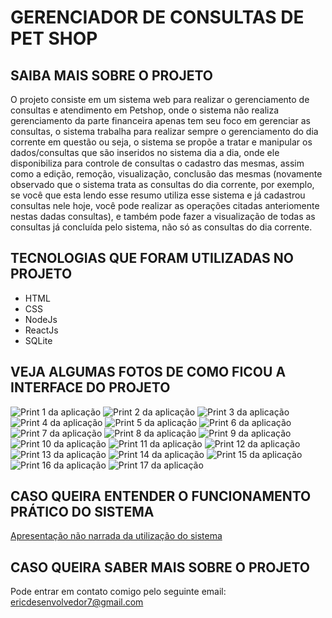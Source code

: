 # GERENCIADOR DE CONSULTAS DE PET SHOP

## SAIBA MAIS SOBRE O PROJETO

O projeto consiste em um sistema web para realizar o gerenciamento de consultas e atendimento em Petshop, onde o sistema não realiza gerenciamento da parte financeira apenas tem seu foco em gerenciar as consultas, o sistema trabalha para realizar sempre o gerenciamento do dia corrente em questão ou seja, o sistema se propõe a tratar e manipular os dados/consultas que são inseridos no sistema dia a dia, onde ele disponibiliza para controle de consultas o cadastro das mesmas, assim como a edição, remoção, visualização, conclusão das mesmas (novamente observado que o sistema trata as consultas do dia corrente, por exemplo, se você que esta lendo esse resumo utiliza esse sistema e já cadastrou consultas nele hoje, você pode realizar as operações citadas anteriomente nestas dadas consultas), e também pode fazer a visualização de todas as consultas já concluída pelo sistema, não só as consultas do dia corrente.

## TECNOLOGIAS QUE FORAM UTILIZADAS NO PROJETO
* HTML
* CSS
* NodeJs
* ReactJs
* SQLite

## VEJA ALGUMAS FOTOS DE COMO FICOU A INTERFACE DO PROJETO

![Print 1 da aplicação](https://github.com/ericrodriguesfer/utilities-readme/blob/master/gerenciador-consultas/img-1.png)
![Print 2 da aplicação](https://github.com/ericrodriguesfer/utilities-readme/blob/master/gerenciador-consultas/img-2.png)
![Print 3 da aplicação](https://github.com/ericrodriguesfer/utilities-readme/blob/master/gerenciador-consultas/img-3.png)
![Print 4 da aplicação](https://github.com/ericrodriguesfer/utilities-readme/blob/master/gerenciador-consultas/img-4.png)
![Print 5 da aplicação](https://github.com/ericrodriguesfer/utilities-readme/blob/master/gerenciador-consultas/img-5.png)
![Print 6 da aplicação](https://github.com/ericrodriguesfer/utilities-readme/blob/master/gerenciador-consultas/img-6.png)
![Print 7 da aplicação](https://github.com/ericrodriguesfer/utilities-readme/blob/master/gerenciador-consultas/img-7.png)
![Print 8 da aplicação](https://github.com/ericrodriguesfer/utilities-readme/blob/master/gerenciador-consultas/img-8.png)
![Print 9 da aplicação](https://github.com/ericrodriguesfer/utilities-readme/blob/master/gerenciador-consultas/img-9.png)
![Print 10 da aplicação](https://github.com/ericrodriguesfer/utilities-readme/blob/master/gerenciador-consultas/img-10.png)
![Print 11 da aplicação](https://github.com/ericrodriguesfer/utilities-readme/blob/master/gerenciador-consultas/img-11.png)
![Print 12 da aplicação](https://github.com/ericrodriguesfer/utilities-readme/blob/master/gerenciador-consultas/img-12.png)
![Print 13 da aplicação](https://github.com/ericrodriguesfer/utilities-readme/blob/master/gerenciador-consultas/img-13.png)
![Print 14 da aplicação](https://github.com/ericrodriguesfer/utilities-readme/blob/master/gerenciador-consultas/img-14.png)
![Print 15 da aplicação](https://github.com/ericrodriguesfer/utilities-readme/blob/master/gerenciador-consultas/img-15.png)
![Print 16 da aplicação](https://github.com/ericrodriguesfer/utilities-readme/blob/master/gerenciador-consultas/img-16.png)
![Print 17 da aplicação](https://github.com/ericrodriguesfer/utilities-readme/blob/master/gerenciador-consultas/img-17.png)

## CASO QUEIRA ENTENDER O FUNCIONAMENTO PRÁTICO DO SISTEMA

[Apresentação não narrada da utilização do sistema](https://youtu.be/e0mTeAIgl78)

## CASO QUEIRA SABER MAIS SOBRE O PROJETO

Pode entrar em contato comigo pelo seguinte email: ericdesenvolvedor7@gmail.com
